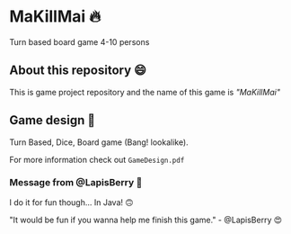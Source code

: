 # MaKillMai 🔥
Turn based board game 4-10 persons

## About this repository 😄
This is game project repository and the name of this game is _"MaKillMai"_

## Game design 📖
Turn Based, Dice, Board game (Bang! lookalike).

For more information check out `GameDesign.pdf`

### Message from @LapisBerry 📝
I do it for fun though... In Java! 🙃

"It would be fun if you wanna help me finish this game." - @LapisBerry 😍
